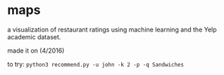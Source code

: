 # maps


a visualization of restaurant ratings using machine learning and the Yelp academic dataset.

made it on (4/2016)

to try: `python3 recommend.py -u john -k 2 -p -q Sandwiches`

